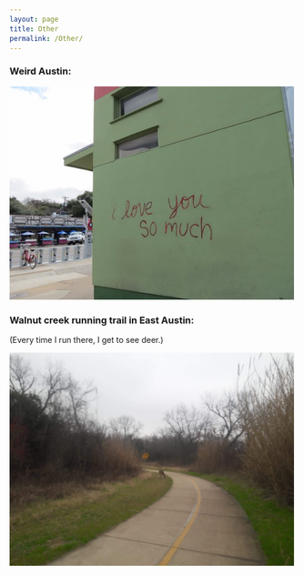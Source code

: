 ```yaml
---
layout: page
title: Other
permalink: /Other/
---
```


### Weird Austin:

<img src="/images/austin.jpg" width="500">





### Walnut creek running trail in East Austin: 

(Every time I run there, I get to see deer.)

<img src="/images/walnut.jpg" width="500">